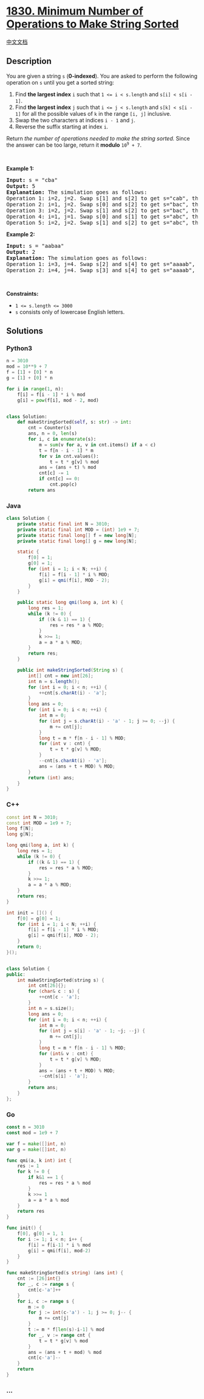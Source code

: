 # [1830. Minimum Number of Operations to Make String Sorted](https://leetcode.com/problems/minimum-number-of-operations-to-make-string-sorted)

[中文文档](/solution/1800-1899/1830.Minimum%20Number%20of%20Operations%20to%20Make%20String%20Sorted/README.md)

## Description

<p>You are given a string <code>s</code> (<strong>0-indexed</strong>)​​​​​​. You are asked to perform the following operation on <code>s</code>​​​​​​ until you get a sorted string:</p>

<ol>
	<li>Find <strong>the largest index</strong> <code>i</code> such that <code>1 &lt;= i &lt; s.length</code> and <code>s[i] &lt; s[i - 1]</code>.</li>
	<li>Find <strong>the largest index</strong> <code>j</code> such that <code>i &lt;= j &lt; s.length</code> and <code>s[k] &lt; s[i - 1]</code> for all the possible values of <code>k</code> in the range <code>[i, j]</code> inclusive.</li>
	<li>Swap the two characters at indices <code>i - 1</code>​​​​ and <code>j</code>​​​​​.</li>
	<li>Reverse the suffix starting at index <code>i</code>​​​​​​.</li>
</ol>

<p>Return <em>the number of operations needed to make the string sorted.</em> Since the answer can be too large, return it <strong>modulo</strong> <code>10<sup>9</sup> + 7</code>.</p>

<p>&nbsp;</p>
<p><strong class="example">Example 1:</strong></p>

<pre>
<strong>Input:</strong> s = &quot;cba&quot;
<strong>Output:</strong> 5
<strong>Explanation:</strong> The simulation goes as follows:
Operation 1: i=2, j=2. Swap s[1] and s[2] to get s=&quot;cab&quot;, then reverse the suffix starting at 2. Now, s=&quot;cab&quot;.
Operation 2: i=1, j=2. Swap s[0] and s[2] to get s=&quot;bac&quot;, then reverse the suffix starting at 1. Now, s=&quot;bca&quot;.
Operation 3: i=2, j=2. Swap s[1] and s[2] to get s=&quot;bac&quot;, then reverse the suffix starting at 2. Now, s=&quot;bac&quot;.
Operation 4: i=1, j=1. Swap s[0] and s[1] to get s=&quot;abc&quot;, then reverse the suffix starting at 1. Now, s=&quot;acb&quot;.
Operation 5: i=2, j=2. Swap s[1] and s[2] to get s=&quot;abc&quot;, then reverse the suffix starting at 2. Now, s=&quot;abc&quot;.
</pre>

<p><strong class="example">Example 2:</strong></p>

<pre>
<strong>Input:</strong> s = &quot;aabaa&quot;
<strong>Output:</strong> 2
<strong>Explanation:</strong> The simulation goes as follows:
Operation 1: i=3, j=4. Swap s[2] and s[4] to get s=&quot;aaaab&quot;, then reverse the substring starting at 3. Now, s=&quot;aaaba&quot;.
Operation 2: i=4, j=4. Swap s[3] and s[4] to get s=&quot;aaaab&quot;, then reverse the substring starting at 4. Now, s=&quot;aaaab&quot;.
</pre>

<p>&nbsp;</p>
<p><strong>Constraints:</strong></p>

<ul>
	<li><code>1 &lt;= s.length &lt;= 3000</code></li>
	<li><code>s</code>​​​​​​ consists only of lowercase English letters.</li>
</ul>

## Solutions

<!-- tabs:start -->

### **Python3**

```python
n = 3010
mod = 10**9 + 7
f = [1] + [0] * n
g = [1] + [0] * n

for i in range(1, n):
    f[i] = f[i - 1] * i % mod
    g[i] = pow(f[i], mod - 2, mod)


class Solution:
    def makeStringSorted(self, s: str) -> int:
        cnt = Counter(s)
        ans, n = 0, len(s)
        for i, c in enumerate(s):
            m = sum(v for a, v in cnt.items() if a < c)
            t = f[n - i - 1] * m
            for v in cnt.values():
                t = t * g[v] % mod
            ans = (ans + t) % mod
            cnt[c] -= 1
            if cnt[c] == 0:
                cnt.pop(c)
        return ans
```

### **Java**

```java
class Solution {
    private static final int N = 3010;
    private static final int MOD = (int) 1e9 + 7;
    private static final long[] f = new long[N];
    private static final long[] g = new long[N];

    static {
        f[0] = 1;
        g[0] = 1;
        for (int i = 1; i < N; ++i) {
            f[i] = f[i - 1] * i % MOD;
            g[i] = qmi(f[i], MOD - 2);
        }
    }

    public static long qmi(long a, int k) {
        long res = 1;
        while (k != 0) {
            if ((k & 1) == 1) {
                res = res * a % MOD;
            }
            k >>= 1;
            a = a * a % MOD;
        }
        return res;
    }

    public int makeStringSorted(String s) {
        int[] cnt = new int[26];
        int n = s.length();
        for (int i = 0; i < n; ++i) {
            ++cnt[s.charAt(i) - 'a'];
        }
        long ans = 0;
        for (int i = 0; i < n; ++i) {
            int m = 0;
            for (int j = s.charAt(i) - 'a' - 1; j >= 0; --j) {
                m += cnt[j];
            }
            long t = m * f[n - i - 1] % MOD;
            for (int v : cnt) {
                t = t * g[v] % MOD;
            }
            --cnt[s.charAt(i) - 'a'];
            ans = (ans + t + MOD) % MOD;
        }
        return (int) ans;
    }
}
```

### **C++**

```cpp
const int N = 3010;
const int MOD = 1e9 + 7;
long f[N];
long g[N];

long qmi(long a, int k) {
    long res = 1;
    while (k != 0) {
        if ((k & 1) == 1) {
            res = res * a % MOD;
        }
        k >>= 1;
        a = a * a % MOD;
    }
    return res;
}

int init = []() {
    f[0] = g[0] = 1;
    for (int i = 1; i < N; ++i) {
        f[i] = f[i - 1] * i % MOD;
        g[i] = qmi(f[i], MOD - 2);
    }
    return 0;
}();


class Solution {
public:
    int makeStringSorted(string s) {
        int cnt[26]{};
        for (char& c : s) {
            ++cnt[c - 'a'];
        }
        int n = s.size();
        long ans = 0;
        for (int i = 0; i < n; ++i) {
            int m = 0;
            for (int j = s[i] - 'a' - 1; ~j; --j) {
                m += cnt[j];
            }
            long t = m * f[n - i - 1] % MOD;
            for (int& v : cnt) {
                t = t * g[v] % MOD;
            }
            ans = (ans + t + MOD) % MOD;
            --cnt[s[i] - 'a'];
        }
        return ans;
    }
};
```

### **Go**

```go
const n = 3010
const mod = 1e9 + 7

var f = make([]int, n)
var g = make([]int, n)

func qmi(a, k int) int {
	res := 1
	for k != 0 {
		if k&1 == 1 {
			res = res * a % mod
		}
		k >>= 1
		a = a * a % mod
	}
	return res
}

func init() {
	f[0], g[0] = 1, 1
	for i := 1; i < n; i++ {
		f[i] = f[i-1] * i % mod
		g[i] = qmi(f[i], mod-2)
	}
}

func makeStringSorted(s string) (ans int) {
	cnt := [26]int{}
	for _, c := range s {
		cnt[c-'a']++
	}
	for i, c := range s {
		m := 0
		for j := int(c-'a') - 1; j >= 0; j-- {
			m += cnt[j]
		}
		t := m * f[len(s)-i-1] % mod
		for _, v := range cnt {
			t = t * g[v] % mod
		}
		ans = (ans + t + mod) % mod
		cnt[c-'a']--
	}
	return
}
```

### **...**

```

```

<!-- tabs:end -->
